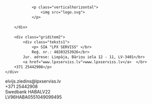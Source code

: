 <html>
<head>
	<meta charset="UTF-8">
	<meta name="LPX serviss" >
	<title>LPX serviss</title>
	<link rel="stylesheet" type="text/css" href="style.css">
	<link href="https://fonts.googleapis.com/css?family=Roboto+Mono:500| Roboto:400,500,700" rel="stylesheet">    
	<link rel="icon" type="image" href="favicon.svg">
	<link rel="alternate icon" href="favicon.ico">
	
	
</head>

<body>
	<div class="grid">
		<div class="griditem1">
			
				<p class="verticalhorizontal">
					<img src="logo.svg">
				</p>
			
		</div>
		
		<div class="griditem2">
			<div class="teksts1">
				<p> SIA "LPX SERVISS" </br> 
				Reģ. nr.: 40203253926</br>
			Jur. adrese: Liepāja, Bāriņu iela 12 - 11, LV-3401</br>
			<a href="www.lpxserviss.lv">www.lpxserviss.lv</a>  </br>
		+371 25442908</p>
	</div>
</div>

<div class="griditem3">
	<div class="teksts2">
		<p> elvijs.ziedins@lpxserviss.lv </br>
		+371 25442908</br>
	Swedbank HABALV22 </br>
LV96HABA0551049099495</p>
</div>
</div>
</div>
</body>

</html>
